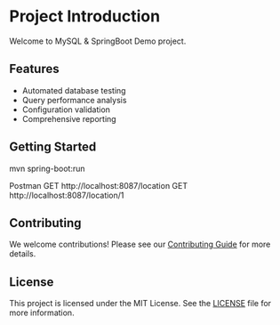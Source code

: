 # Project Introduction

Welcome to MySQL & SpringBoot Demo project.

## Features

- Automated database testing
- Query performance analysis
- Configuration validation
- Comprehensive reporting

## Getting Started

mvn spring-boot:run

Postman
GET http://localhost:8087/location
GET http://localhost:8087/location/1

## Contributing

We welcome contributions! Please see our [Contributing Guide](./CONTRIBUTING.md) for more details.

## License

This project is licensed under the MIT License. See the [LICENSE](./LICENSE.md) file for more information.